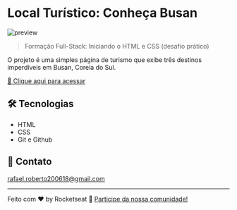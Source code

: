 # Local Turístico: Conheça Busan

![preview](./.github/preview.png)

> Formação Full-Stack: Iniciando o HTML e CSS (desafio prático)

O projeto é uma simples página de turismo que exibe três destinos imperdíveis em Busan, Coreia do Sul.


[🔗 Clique aqui para acessar](https://fel1324.github.io/LocalTuristico/)


## 🛠️ Tecnologias

- HTML
- CSS
- Git e Github


## 💚 Contato

rafael.roberto200618@gmail.com

---

Feito com ♥ by Rocketseat :wave: [Participe da nossa comunidade!](https://discord.gg/rocketseat)